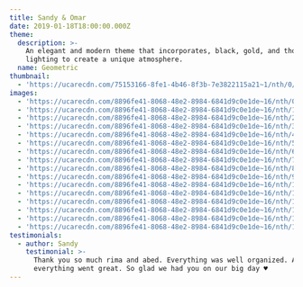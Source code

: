```yaml
---
title: Sandy & Omar
date: 2019-01-18T18:00:00.000Z
theme:
  description: >-
    An elegant and modern theme that incorporates, black, gold, and thoughtful
    lighting to create a unique atmosphere.
  name: Geometric
thumbnail:
  - 'https://ucarecdn.com/75153166-8fe1-4b46-8f3b-7e3822115a21~1/nth/0/'
images:
  - 'https://ucarecdn.com/8896fe41-8068-48e2-8984-6841d9c0e1de~16/nth/0/'
  - 'https://ucarecdn.com/8896fe41-8068-48e2-8984-6841d9c0e1de~16/nth/1/'
  - 'https://ucarecdn.com/8896fe41-8068-48e2-8984-6841d9c0e1de~16/nth/2/'
  - 'https://ucarecdn.com/8896fe41-8068-48e2-8984-6841d9c0e1de~16/nth/3/'
  - 'https://ucarecdn.com/8896fe41-8068-48e2-8984-6841d9c0e1de~16/nth/4/'
  - 'https://ucarecdn.com/8896fe41-8068-48e2-8984-6841d9c0e1de~16/nth/5/'
  - 'https://ucarecdn.com/8896fe41-8068-48e2-8984-6841d9c0e1de~16/nth/6/'
  - 'https://ucarecdn.com/8896fe41-8068-48e2-8984-6841d9c0e1de~16/nth/7/'
  - 'https://ucarecdn.com/8896fe41-8068-48e2-8984-6841d9c0e1de~16/nth/8/'
  - 'https://ucarecdn.com/8896fe41-8068-48e2-8984-6841d9c0e1de~16/nth/9/'
  - 'https://ucarecdn.com/8896fe41-8068-48e2-8984-6841d9c0e1de~16/nth/10/'
  - 'https://ucarecdn.com/8896fe41-8068-48e2-8984-6841d9c0e1de~16/nth/11/'
  - 'https://ucarecdn.com/8896fe41-8068-48e2-8984-6841d9c0e1de~16/nth/12/'
  - 'https://ucarecdn.com/8896fe41-8068-48e2-8984-6841d9c0e1de~16/nth/13/'
  - 'https://ucarecdn.com/8896fe41-8068-48e2-8984-6841d9c0e1de~16/nth/14/'
  - 'https://ucarecdn.com/8896fe41-8068-48e2-8984-6841d9c0e1de~16/nth/15/'
testimonials:
  - author: Sandy
    testimonial: >-
      Thank you so much rima and abed. Everything was well organized. And
      everything went great. So glad we had you on our big day ♥
---
```


